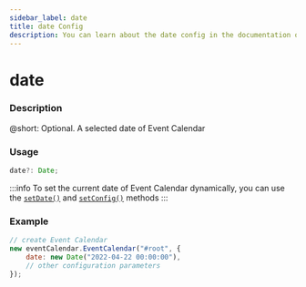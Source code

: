 ```yaml
---
sidebar_label: date
title: date Config
description: You can learn about the date config in the documentation of the DHTMLX JavaScript Event Calendar library. Browse developer guides and API reference, try out code examples and live demos, and download a free 30-day evaluation version of DHTMLX Event Calendar.
---
```


# date

### Description

@short: Optional. A selected date of Event Calendar

### Usage

~~~jsx {}
date?: Date;
~~~

:::info
To set the current date of Event Calendar dynamically, you can use the 
[`setDate()`](api/methods/js_eventcalendar_setdate_method.md) and
[`setConfig()`](api/methods/js_eventcalendar_setconfig_method.md) methods
:::

### Example

~~~jsx {3}
// create Event Calendar
new eventCalendar.EventCalendar("#root", {
    date: new Date("2022-04-22 00:00:00"),
    // other configuration parameters
});
~~~
